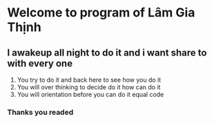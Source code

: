 <h1>Welcome to program of Lâm Gia Thịnh</h1>
<h2>I awakeup all night to do it and i want share to with every one</h2>
<ol>
  <li>You try to do it and back here to see how you do it</li>
  <li>You will over thinking to decide do it how can do it</li>
  <li>You will orientation before you can do it equal code</li>
</ol>
<h3>Thanks you readed</h3>
